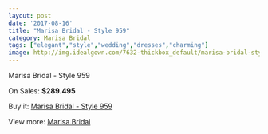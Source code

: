 ```yaml
---
layout: post
date: '2017-08-16'
title: "Marisa Bridal - Style 959"
category: Marisa Bridal
tags: ["elegant","style","wedding","dresses","charming"]
image: http://img.idealgown.com/7632-thickbox_default/marisa-bridal-style-959.jpg
---
```

Marisa Bridal - Style 959

On Sales: **$289.495**
<a href="https://www.idealgown.com/en/marisa-bridal/3237-marisa-bridal-style-959.html"><amp-img layout="responsive" width="600" height="600" src="//img.idealgown.com/7632-thickbox_default/marisa-bridal-style-959.jpg" alt="Marisa Bridal - Style 959 0" /></a>
<a href="https://www.idealgown.com/en/marisa-bridal/3237-marisa-bridal-style-959.html"><amp-img layout="responsive" width="600" height="600" src="//img.idealgown.com/7633-thickbox_default/marisa-bridal-style-959.jpg" alt="Marisa Bridal - Style 959 1" /></a>

Buy it: [Marisa Bridal - Style 959](https://www.idealgown.com/en/marisa-bridal/3237-marisa-bridal-style-959.html "Marisa Bridal - Style 959")

View more: [Marisa Bridal](https://www.idealgown.com/en/40-marisa-bridal "Marisa Bridal")